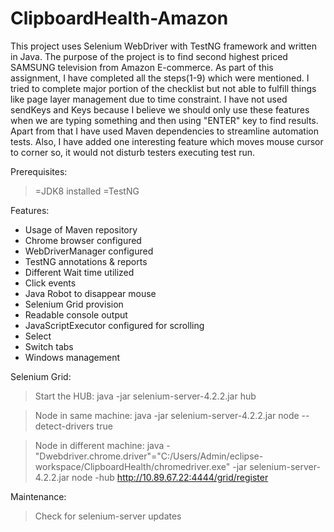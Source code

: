# ClipboardHealth-Amazon

This project uses Selenium WebDriver with TestNG framework and written in Java. The purpose of the project is to find second highest priced SAMSUNG television from Amazon E-commerce. As part of this assignment, I have completed all the steps(1-9) which were mentioned. I tried to complete major portion of the checklist but not able to fulfill things like page layer management due to time constraint. I have not used sendKeys and Keys because I believe we should only use these features when we are typing something and then using "ENTER" key to find results. Apart from that I have used Maven dependencies to streamline automation tests. Also, I have added one interesting feature which moves mouse cursor to corner so, it would not disturb testers executing test run. 

Prerequisites:
  >=JDK8 installed
  >=TestNG

Features:
  - Usage of Maven repository
  - Chrome browser configured
  - WebDriverManager configured
  - TestNG annotations & reports
  - Different Wait time utilized
  - Click events
  - Java Robot to disappear mouse
  - Selenium Grid provision
  - Readable console output
  - JavaScriptExecutor configured for scrolling
  - Select
  - Switch tabs
  - Windows management


Selenium Grid:
>Start the HUB:
java -jar selenium-server-4.2.2.jar hub

>Node in same machine:
java -jar selenium-server-4.2.2.jar node --detect-drivers true

>Node in different machine:
java -"Dwebdriver.chrome.driver"="C:/Users/Admin/eclipse-workspace/ClipboardHealth/chromedriver.exe" -jar selenium-server-4.2.2.jar node -hub http://10.89.67.22:4444/grid/register

Maintenance:
  >Check for selenium-server updates

